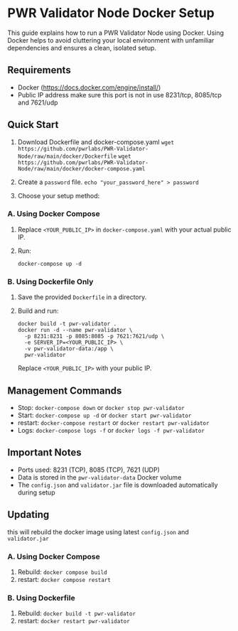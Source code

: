 # PWR Validator Node Docker Setup

This guide explains how to run a PWR Validator Node using Docker.
Using Docker helps to avoid cluttering your local environment with unfamiliar dependencies and ensures a clean, isolated setup.

## Requirements

- Docker (https://docs.docker.com/engine/install/)
- Public IP address 
make sure this port is not in use 8231/tcp, 8085/tcp and 7621/udp

## Quick Start

1. Download Dockerfile and docker-compose.yaml
`wget https://github.com/pwrlabs/PWR-Validator-Node/raw/main/docker/Dockerfile`
`wget https://github.com/pwrlabs/PWR-Validator-Node/raw/main/docker/docker-compose.yaml`

2. Create a `password` file. `echo "your_password_here" > password`

3. Choose your setup method:

### A. Using Docker Compose

1. Replace `<YOUR_PUBLIC_IP>` in `docker-compose.yaml` with your actual public IP.

2. Run:
   ```
   docker-compose up -d
   ```

### B. Using Dockerfile Only

1. Save the provided `Dockerfile` in a directory.

2. Build and run:
   ```
   docker build -t pwr-validator .
   docker run -d --name pwr-validator \
     -p 8231:8231 -p 8085:8085 -p 7621:7621/udp \
     -e SERVER_IP=<YOUR_PUBLIC_IP> \
     -v pwr-validator-data:/app \
     pwr-validator
   ```
   Replace `<YOUR_PUBLIC_IP>` with your public IP.

## Management Commands

- Stop: `docker-compose down` or `docker stop pwr-validator`
- Start: `docker-compose up -d` or `docker start pwr-validator`
- restart: `docker-compose restart` or `docker restart pwr-validator`
- Logs: `docker-compose logs -f` or `docker logs -f pwr-validator`

## Important Notes

- Ports used: 8231 (TCP), 8085 (TCP), 7621 (UDP)
- Data is stored in the `pwr-validator-data` Docker volume
- The `config.json` and `validator.jar` file is downloaded automatically during setup

## Updating
this will rebuild the docker image using latest `config.json` and `validator.jar`

### A. Using Docker Compose
1. Rebuild: `docker compose build`
2. restart: `docker compose restart`

### B. Using Dockerfile
1. Rebuild: `docker build -t pwr-validator`
2. restart: `docker restart pwr-validator`